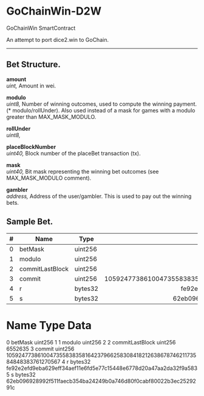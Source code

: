 # GoChainWin-D2W
GoChainWin SmartContract

An attempt to port dice2.win to GoChain.

---

## Bet Structure.

**amount**  
*uint,* Amount in wei.

**modulo**  
*uint8,* Number of winning outcomes, used to compute the winning payment. (* modulo/rollUnder). Also used instead of a mask for games with a modulo greater than MAX_MASK_MODULO.  

**rollUnder**  
*uint8,* 

**placeBlockNumber**  
*uint40,* Block number of the placeBet transaction (tx).

**mask**  
*uint40,* Bit mask representing the winning bet outcomes (see MAX_MASK_MODULO comment).

**gambler**  
*address,* Address of the user/gambler. This is used to pay out the winning bets.

## Sample Bet.

| # | Name            | Type    | Data  |
| - | --------------- | ------- | -----:|
| 0 | betMask         | uint256 | 1
| 1 | modulo          | uint256 | 2
| 2 | commitLastBlock | uint256 | 6552635
| 3 | commit          | uint256 | 105924773861004735583835816423796625830841821263867874621173584848383761270567
| 4 | r               | bytes32 | fe92e2efd9eba629eff34aef11e6fd5e77c15448e6778d20a47aa2da32f9a583
| 5 | s               | bytes32 | 62eb096928992f511faecb354ba24249b0a746d80f0cabf80022b3ec2529291c
#	Name	Type	Data
0	betMask	uint256	1
1	modulo	uint256	2
2	commitLastBlock	uint256	6552635
3	commit	uint256	105924773861004735583835816423796625830841821263867874621173584848383761270567
4	r	bytes32	fe92e2efd9eba629eff34aef11e6fd5e77c15448e6778d20a47aa2da32f9a583
5	s	bytes32	62eb096928992f511faecb354ba24249b0a746d80f0cabf80022b3ec2529291c
